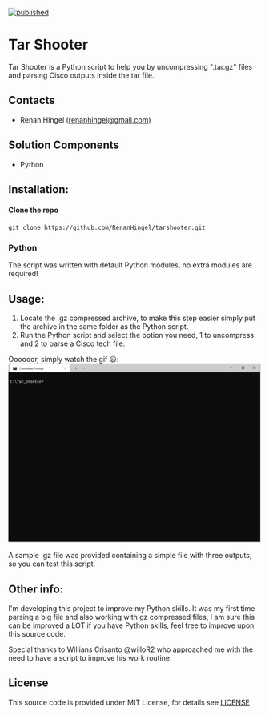 [![published](https://static.production.devnetcloud.com/codeexchange/assets/images/devnet-published.svg)](https://developer.cisco.com/codeexchange/github/repo/RenanHingel/tarshooter)

# Tar Shooter
Tar Shooter is a Python script to help you by uncompressing ".tar.gz" files and parsing Cisco outputs inside the tar file.


## Contacts

* Renan Hingel (renanhingel@gmail.com)

## Solution Components
* Python

## Installation:

#### Clone the repo
```console
git clone https://github.com/RenanHingel/tarshooter.git
```

### Python
The script was written with default Python modules, no extra modules are required!

## Usage:

1. Locate the .gz compressed archive, to make this step easier simply put the archive in the same folder as the Python script.
2. Run the Python script and select the option you need, 1 to uncompress and 2 to parse a Cisco tech file.

Oooooor, simply watch the gif :smiley::
![Guide](https://github.com/RenanHingel/tarshooter/blob/958c67ad5db7537ff49d3f03ab0387143f625f4a/documentation/guide.gif)

A sample .gz file was provided containing a simple file with three outputs, so you can test this script.

## Other info:
I'm developing this project to improve my Python skills. It was my first time parsing a big file and also working with gz compressed files, I am sure this can be improved a LOT if you have Python skills, feel free to improve upon this source code.

Special thanks to Willians Crisanto @willoR2 who approached me with the need to have a script to improve his work routine.

## License
This source code is provided under MIT License, for details see [LICENSE](./LICENSE)
